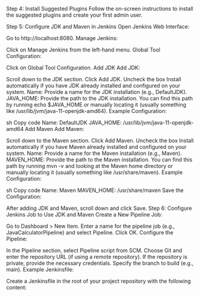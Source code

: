 Step 4: Install Suggested Plugins
Follow the on-screen instructions to install the suggested plugins and create your first admin user.

Step 5: Configure JDK and Maven in Jenkins
Open Jenkins Web Interface:

Go to http://localhost:8080.
Manage Jenkins:

Click on Manage Jenkins from the left-hand menu.
Global Tool Configuration:

Click on Global Tool Configuration.
Add JDK
Add JDK:

Scroll down to the JDK section.
Click Add JDK.
Uncheck the box Install automatically if you have JDK already installed and configured on your system.
Name: Provide a name for the JDK installation (e.g., DefaultJDK).
JAVA_HOME: Provide the path to the JDK installation. You can find this path by running echo $JAVA_HOME or manually locating it (usually something like /usr/lib/jvm/java-11-openjdk-amd64).
Example Configuration:

sh
Copy code
Name: DefaultJDK
JAVA_HOME: /usr/lib/jvm/java-11-openjdk-amd64
Add Maven
Add Maven:

Scroll down to the Maven section.
Click Add Maven.
Uncheck the box Install automatically if you have Maven already installed and configured on your system.
Name: Provide a name for the Maven installation (e.g., Maven).
MAVEN_HOME: Provide the path to the Maven installation. You can find this path by running mvn -v and looking at the Maven home directory or manually locating it (usually something like /usr/share/maven).
Example Configuration:

sh
Copy code
Name: Maven
MAVEN_HOME: /usr/share/maven
Save the Configuration:

After adding JDK and Maven, scroll down and click Save.
Step 6: Configure Jenkins Job to Use JDK and Maven
Create a New Pipeline Job:

Go to Dashboard > New Item.
Enter a name for the pipeline job (e.g., JavaCalculatorPipeline) and select Pipeline.
Click OK.
Configure the Pipeline:

In the Pipeline section, select Pipeline script from SCM.
Choose Git and enter the repository URL (if using a remote repository).
If the repository is private, provide the necessary credentials.
Specify the branch to build (e.g., main).
Example Jenkinsfile:

Create a Jenkinsfile in the root of your project repository with the following content: